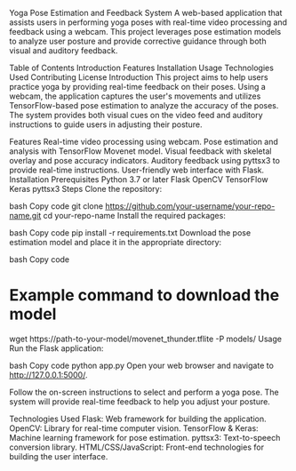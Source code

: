 Yoga Pose Estimation and Feedback System
A web-based application that assists users in performing yoga poses with real-time video processing and feedback using a webcam. This project leverages pose estimation models to analyze user posture and provide corrective guidance through both visual and auditory feedback.

Table of Contents
Introduction
Features
Installation
Usage
Technologies Used
Contributing
License
Introduction
This project aims to help users practice yoga by providing real-time feedback on their poses. Using a webcam, the application captures the user's movements and utilizes TensorFlow-based pose estimation to analyze the accuracy of the poses. The system provides both visual cues on the video feed and auditory instructions to guide users in adjusting their posture.

Features
Real-time video processing using webcam.
Pose estimation and analysis with TensorFlow Movenet model.
Visual feedback with skeletal overlay and pose accuracy indicators.
Auditory feedback using pyttsx3 to provide real-time instructions.
User-friendly web interface with Flask.
Installation
Prerequisites
Python 3.7 or later
Flask
OpenCV
TensorFlow
Keras
pyttsx3
Steps
Clone the repository:

bash
Copy code
git clone https://github.com/your-username/your-repo-name.git
cd your-repo-name
Install the required packages:

bash
Copy code
pip install -r requirements.txt
Download the pose estimation model and place it in the appropriate directory:

bash
Copy code
# Example command to download the model
wget https://path-to-your-model/movenet_thunder.tflite -P models/
Usage
Run the Flask application:

bash
Copy code
python app.py
Open your web browser and navigate to http://127.0.0.1:5000/.

Follow the on-screen instructions to select and perform a yoga pose. The system will provide real-time feedback to help you adjust your posture.

Technologies Used
Flask: Web framework for building the application.
OpenCV: Library for real-time computer vision.
TensorFlow & Keras: Machine learning framework for pose estimation.
pyttsx3: Text-to-speech conversion library.
HTML/CSS/JavaScript: Front-end technologies for building the user interface.
